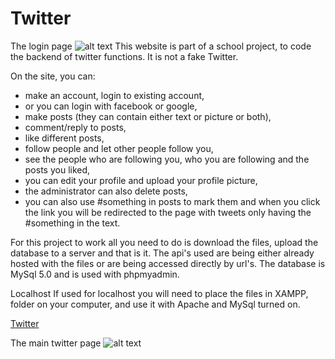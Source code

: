 # Twitter

The login page
![alt text](https://github.com/fpv-life/Twitter/blob/master/img/welcome.PNG)
This website is part of a school project, to code the backend of twitter functions. It is not a fake Twitter.

On the site, you can:
- make an account, login to existing account, 
- or you can login with facebook or google,
- make posts (they can contain either text or picture or both), 
- comment/reply to posts,
- like different posts,
- follow people and let other people follow you,
- see the people who are following you, who you are following and the posts you liked,
- you can edit your profile and upload your profile picture,
- the administrator can also delete posts,
- you can also use #something in posts to mark them and when you click the link you will be redirected to the page with tweets only having the #something in the text.

For this project to work all you need to do is download the files, upload the database to a server and that is it. The api's used are being either already hosted with the files or are being accessed directly by url's. The database is MySql 5.0 and is used with phpmyadmin.

Localhost
If used for localhost you will need to place the files in XAMPP, folder on your computer,  and use it with Apache and MySql turned on.

[Twitter](https://www.tilenkelc.si/twitter "Twitter")

The main twitter page
![alt text](https://github.com/fpv-life/Twitter/blob/master/img/twitter.PNG)




